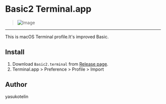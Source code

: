 # Basic2 Terminal.app

> <img src="./images/image.png" alt="Image" width=auto>

---

This is macOS Terminal profile.It's improved Basic.

## Install

1. Download `Basic2.terminal` from [Release page](https://github.com/yasukotelin/Ubuntu-terminal-app-profile/releases).
2. Terminal.app > Preference > Profile > Import

## Author

yasukotelin
